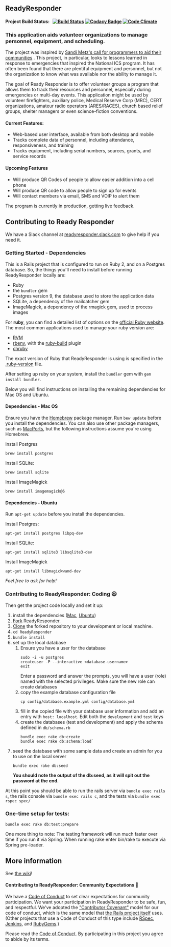 ## ReadyResponder

#### Project Build Status: &nbsp; [![Build Status](https://api.travis-ci.org/ReadyResponder/ReadyResponder.svg?branch=development)](https://travis-ci.org/ReadyResponder/ReadyResponder)  [![Codacy Badge](https://api.codacy.com/project/badge/Grade/2155146098fe428d9f6e11951f5ed75a)](https://www.codacy.com/app/kfallon/ReadyResponder?utm_source=github.com&amp;utm_medium=referral&amp;utm_content=ReadyResponder/ReadyResponder&amp;utm_campaign=Badge_Grade)  [![Code Climate](https://codeclimate.com/github/ReadyResponder/ReadyResponder/badges/gpa.svg)](https://codeclimate.com/github/ReadyResponder/ReadyResponder)

### This application aids volunteer organizations to manage personnel, equipment, and scheduling.

The project was inspired by [Sandi Metz's call for programmers to aid their communities](https://www.youtube.com/watch?feature=player_detailpage&v=fhpT6Pc4AqM#t=1931) .  This project, in particular, looks to lessons learned in response to emergencies that inspired the National ICS program.  It has often been found that there are plentiful equipment and personnel, but not the organization to know what was available nor the ability to manage it.

The goal of Ready Responder is to offer volunteer groups a program that allows them to track their resources and personnel, especially during emergencies or multi-day events.  This application might be used by volunteer firefighters, auxiliary police, Medical Reserve Corp (MRC), CERT organizations, amateur radio operators (ARES/RACES), church based relief groups, shelter managers or even science-fiction conventions.

#### Current Features:
* Web-based user interface, available from both desktop and mobile
* Tracks complete data of personnel, including attendance, responsiveness, and training
* Tracks equipment, including serial numbers, sources, grants, and service records

#### Upcoming Features
* Will produce QR Codes of people to allow easier addition into a cell phone
* Will produce QR code to allow people to sign up for events
* Will contact members via email, SMS and VOIP to alert them

The program is currently in production, getting live feedback.

## Contributing to Ready Responder
We have a Slack channel at [readyresponder.slack.com](https://readyresponder.slack.com) to give help if you need it.

### Getting Started - Dependencies

This is a Rails project that is configured to run on Ruby 2, and on a Postgres
database. So, the things you'll need to install before running ReadyResponder locally are:

* Ruby
* the `bundler` gem
* Postgres version 9, the database used to store the application data
* SQLite, a dependency of the mailcatcher gem
* ImageMagick, a dependency of the rmagick gem, used to process images

For **ruby**, you can find a detailed list of options on the [official Ruby website](
https://www.ruby-lang.org/en/documentation/installation/). The most common
applications used to manage your ruby version are:
* [RVM](https://rvm.io)
* [rbenv](https://github.com/rbenv/rbenv#readme), with the
  [ruby-build](https://github.com/rbenv/ruby-build#readme) plugin
* [chruby](https://github.com/postmodern/chruby#readme)

The exact version of Ruby that ReadyResponder is using is specified in the
[.ruby-version](.ruby-version) file.

After setting up ruby on your system, install the `bundler` gem with `gem
install bundler`.

Below you will find instructions on installing the remaining dependencies for Mac
OS and Ubuntu.

#### Dependencies - Mac OS

Ensure you have the [Homebrew](https://brew.sh/) package manager. Run `bew
update` before you install the dependencies. You can also use other package
managers, such as [MacPorts](https://www.macports.org/install.php), but the
following instructions assume you're using Homebrew.

Install Postgres

```shell
brew install postgres
```

Install SQLite:

```shell
brew install sqlite
```

Install ImageMagick

```shell
brew install imagemagick@6
```

#### Dependencies - Ubuntu

Run `apt-get update` before you install the dependencies.

Install Postgres:

```shell
apt-get install postgres libpq-dev
```

Install SQLite:

```shell
apt-get install sqlite3 libsqlite3-dev
```

Install ImageMagick

```shell
apt-get install libmagickwand-dev
```

*Feel free to ask for help!*

### Contributing to ReadyResponder: Coding :smiley:

Then get the project code locally and set it up:

1. install the dependencies ([Mac](#dependencies---mac-os),
   [Ubuntu](#dependencies---ubuntu))
2. [Fork](https://help.github.com/articles/fork-a-repo) ReadyResponder.
3. [Clone](https://help.github.com/articles/cloning-a-repository/) the forked
   repository to your development or local machine.
4. `cd ReadyResponder`
5. `bundle install`
6. set up the local database
    1. Ensure you have a user for the database
        ```shell
        sudo -i -u postgres
        createuser -P --interactive <database-username>
        exit
        ```
        Enter a password and answer the prompts, you will have a user (role)
        named <database-username> with the selected privileges. Make sure the new
        role can create databases
    2. copy the example database configuration file
        ```shell
        cp config/database.example.yml config/database.yml
        ```
    3. fill in the copied file with your database user information and add
        an entry with `host: localhost`. Edit both the `development` and `test`
        keys
    4. create the databases (test and development) and apply the schema defined in
        `db/schema.rb`
        ```shell
        bundle exec rake db:create
        bundle exec rake db:schema:load`
        ```
7. seed the database with some sample data and create an admin for you to use on
    the local server
    ```shell
    bundle exec rake db:seed
    ```
    **You should note the output of the db:seed, as it will spit out the password at the end.**

At this point you should be able to run the rails server via `bundle exec rails s`, the rails console via `bundle exec rails c`, and the tests via `bundle exec rspec spec/`

### One-time setup for tests:
```shell
bundle exec rake db:test:prepare
```
One more thing to note: The testing framework will run much faster over time if you run it via Spring.
When running rake enter bin/rake to execute via Spring pre-loader.

## More information

See [the wiki](https://github.com/ReadyResponder/ReadyResponder/wiki)!

#### Contributing to ReadyResponder: Community Expectations :raised_hands:

We have a [Code of Conduct](CODE_OF_CONDUCT.md) to set clear expectations for community participation. We want your participation in ReadyResponder to be safe, fun, and respectful. We've adopted the ["Contributor Covenant"](http://contributor-covenant.org/) model for our code of conduct, which is the same model that [the Rails project itself](http://rubyonrails.org/conduct/) uses. (Other projects that use a Code of Conduct of this type include [RSpec](https://github.com/rspec/rspec/blob/master/code_of_conduct.md), [Jenkins](https://jenkins-ci.org/conduct/), and [RubyGems](https://github.com/rubygems/rubygems/blob/master/CODE_OF_CONDUCT.md).)

Please read the [Code of Conduct](CODE_OF_CONDUCT.md). By participating in this project you agree to abide by its terms.
